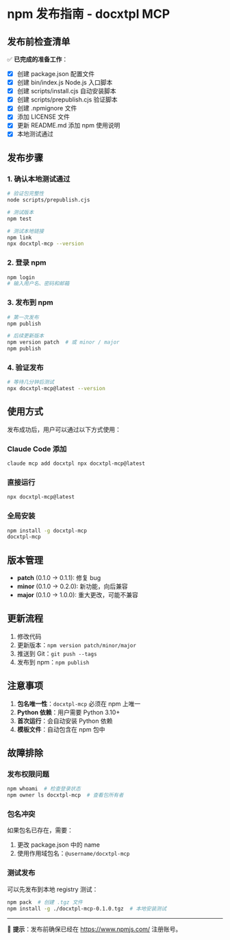 # npm 发布指南 - docxtpl MCP

## 发布前检查清单

✅ **已完成的准备工作**：
- [x] 创建 package.json 配置文件
- [x] 创建 bin/index.js Node.js 入口脚本
- [x] 创建 scripts/install.cjs 自动安装脚本
- [x] 创建 scripts/prepublish.cjs 验证脚本
- [x] 创建 .npmignore 文件
- [x] 添加 LICENSE 文件
- [x] 更新 README.md 添加 npm 使用说明
- [x] 本地测试通过

## 发布步骤

### 1. 确认本地测试通过
```bash
# 验证包完整性
node scripts/prepublish.cjs

# 测试版本
npm test

# 测试本地链接
npm link
npx docxtpl-mcp --version
```

### 2. 登录 npm
```bash
npm login
# 输入用户名、密码和邮箱
```

### 3. 发布到 npm
```bash
# 第一次发布
npm publish

# 后续更新版本
npm version patch  # 或 minor / major
npm publish
```

### 4. 验证发布
```bash
# 等待几分钟后测试
npx docxtpl-mcp@latest --version
```

## 使用方式

发布成功后，用户可以通过以下方式使用：

### Claude Code 添加
```bash
claude mcp add docxtpl npx docxtpl-mcp@latest
```

### 直接运行
```bash
npx docxtpl-mcp@latest
```

### 全局安装
```bash
npm install -g docxtpl-mcp
docxtpl-mcp
```

## 版本管理

- **patch** (0.1.0 → 0.1.1): 修复 bug
- **minor** (0.1.0 → 0.2.0): 新功能，向后兼容
- **major** (0.1.0 → 1.0.0): 重大更改，可能不兼容

## 更新流程

1. 修改代码
2. 更新版本：`npm version patch/minor/major`
3. 推送到 Git：`git push --tags`
4. 发布到 npm：`npm publish`

## 注意事项

1. **包名唯一性**：`docxtpl-mcp` 必须在 npm 上唯一
2. **Python 依赖**：用户需要 Python 3.10+
3. **首次运行**：会自动安装 Python 依赖
4. **模板文件**：自动包含在 npm 包中

## 故障排除

### 发布权限问题
```bash
npm whoami  # 检查登录状态
npm owner ls docxtpl-mcp  # 查看包所有者
```

### 包名冲突
如果包名已存在，需要：
1. 更改 package.json 中的 name
2. 使用作用域包名：`@username/docxtpl-mcp`

### 测试发布
可以先发布到本地 registry 测试：
```bash
npm pack  # 创建 .tgz 文件
npm install -g ./docxtpl-mcp-0.1.0.tgz  # 本地安装测试
```

---

📝 **提示**：发布前确保已经在 https://www.npmjs.com/ 注册账号。